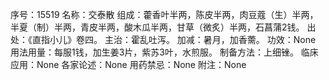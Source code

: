 序号：15519
名称：交泰散
组成：藿香叶半两，陈皮半两，肉豆蔻（生）半两，半夏（制）半两，青皮半两，酸木瓜半两，甘草（微炙）半两，石菖蒲2钱。
出处：《直指小儿》卷四。
主治：霍乱吐泻。
加减：暑月，加香薷。
功效：None
用法用量：每服1钱，加生姜3片，紫苏3叶，水煎服。
制备方法：上细锉。
临床应用：None
各家论述：None
用药禁忌：None
附注：None
